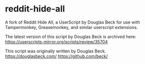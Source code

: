 # reddit-hide-all
A fork of Reddit Hide All, a UserScript by Douglas Beck for use with Tampermonkey, Greasemonkey, and similar userscript extensions.

The latest version of this script by Douglas Beck is archived here: https://userscripts-mirror.org/scripts/review/35704

This script was originally written by Douglas Beck.
https://douglasbeck.com/
https://github.com/beck/
